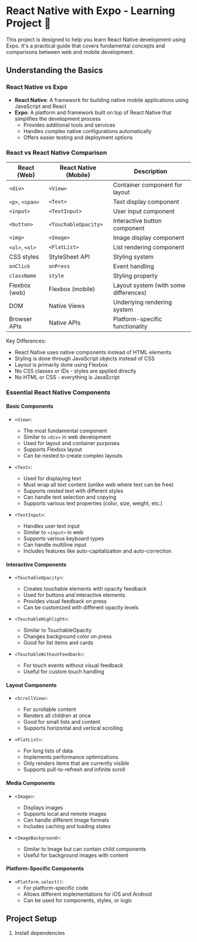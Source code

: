 # React Native with Expo - Learning Project 📱

This project is designed to help you learn React Native development using Expo. It's a practical guide that covers fundamental concepts and comparisons between web and mobile development.

## Understanding the Basics

### React Native vs Expo

-   **React Native**: A framework for building native mobile applications using JavaScript and React
-   **Expo**: A platform and framework built on top of React Native that simplifies the development process
    -   Provides additional tools and services
    -   Handles complex native configurations automatically
    -   Offers easier testing and deployment options

### React vs React Native Comparison

| React (Web)     | React Native (Mobile) | Description                           |
| --------------- | --------------------- | ------------------------------------- |
| `<div>`         | `<View>`              | Container component for layout        |
| `<p>`, `<span>` | `<Text>`              | Text display component                |
| `<input>`       | `<TextInput>`         | User input component                  |
| `<button>`      | `<TouchableOpacity>`  | Interactive button component          |
| `<img>`         | `<Image>`             | Image display component               |
| `<ul>`, `<ol>`  | `<FlatList>`          | List rendering component              |
| CSS styles      | StyleSheet API        | Styling system                        |
| `onClick`       | `onPress`             | Event handling                        |
| `className`     | `style`               | Styling property                      |
| Flexbox (web)   | Flexbox (mobile)      | Layout system (with some differences) |
| DOM             | Native Views          | Underlying rendering system           |
| Browser APIs    | Native APIs           | Platform-specific functionality       |

Key Differences:

-   React Native uses native components instead of HTML elements
-   Styling is done through JavaScript objects instead of CSS
-   Layout is primarily done using Flexbox
-   No CSS classes or IDs - styles are applied directly
-   No HTML or CSS - everything is JavaScript

### Essential React Native Components

#### Basic Components

-   `<View>`:

    -   The most fundamental component
    -   Similar to `<div>` in web development
    -   Used for layout and container purposes
    -   Supports Flexbox layout
    -   Can be nested to create complex layouts

-   `<Text>`:

    -   Used for displaying text
    -   Must wrap all text content (unlike web where text can be free)
    -   Supports nested text with different styles
    -   Can handle text selection and copying
    -   Supports various text properties (color, size, weight, etc.)

-   `<TextInput>`:
    -   Handles user text input
    -   Similar to `<input>` in web
    -   Supports various keyboard types
    -   Can handle multiline input
    -   Includes features like auto-capitalization and auto-correction

#### Interactive Components

-   `<TouchableOpacity>`:

    -   Creates touchable elements with opacity feedback
    -   Used for buttons and interactive elements
    -   Provides visual feedback on press
    -   Can be customized with different opacity levels

-   `<TouchableHighlight>`:

    -   Similar to TouchableOpacity
    -   Changes background color on press
    -   Good for list items and cards

-   `<TouchableWithoutFeedback>`:
    -   For touch events without visual feedback
    -   Useful for custom touch handling

#### Layout Components

-   `<ScrollView>`:

    -   For scrollable content
    -   Renders all children at once
    -   Good for small lists and content
    -   Supports horizontal and vertical scrolling

-   `<FlatList>`:
    -   For long lists of data
    -   Implements performance optimizations
    -   Only renders items that are currently visible
    -   Supports pull-to-refresh and infinite scroll

#### Media Components

-   `<Image>`:

    -   Displays images
    -   Supports local and remote images
    -   Can handle different image formats
    -   Includes caching and loading states

-   `<ImageBackground>`:
    -   Similar to Image but can contain child components
    -   Useful for background images with content

#### Platform-Specific Components

-   `<Platform.select()`:
    -   For platform-specific code
    -   Allows different implementations for iOS and Android
    -   Can be used for components, styles, or logic

## Project Setup

1. Install dependencies

    ```

    ```
